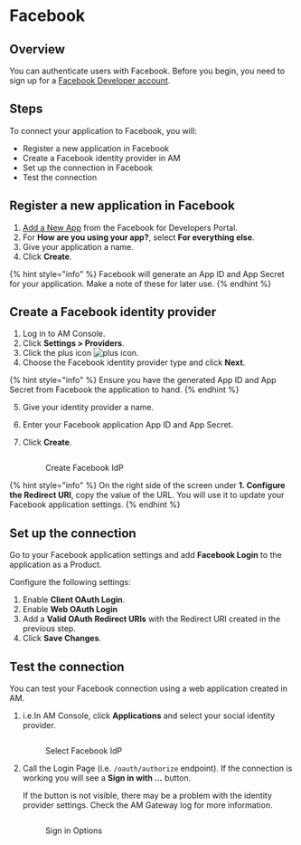 # Facebook

## Overview

You can authenticate users with Facebook. Before you begin, you need to sign up for a [Facebook Developer account](https://www.facebook.com/r.php?next=https%3A%2F%2Fdevelopers.facebook.com%2F\&locale=en\_US\&display=page).

## Steps

To connect your application to Facebook, you will:

* Register a new application in Facebook
* Create a Facebook identity provider in AM
* Set up the connection in Facebook
* Test the connection

## Register a new application in Facebook

1. [Add a New App](https://developers.facebook.com/apps/) from the Facebook for Developers Portal.
2. For **How are you using your app?**, select **For everything else**.
3. Give your application a name.
4. Click **Create**.

{% hint style="info" %}
Facebook will generate an App ID and App Secret for your application. Make a note of these for later use.
{% endhint %}

## Create a Facebook identity provider

1. Log in to AM Console.
2. Click **Settings > Providers**.
3. Click the plus icon ![plus icon](https://docs.gravitee.io/images/icons/plus-icon.png).
4. Choose the Facebook identity provider type and click **Next**.

{% hint style="info" %}
Ensure you have the generated App ID and App Secret from Facebook the application to hand.
{% endhint %}

5. Give your identity provider a name.
6. Enter your Facebook application App ID and App Secret.
7.  Click **Create**.



    <figure><img src="https://docs.gravitee.io/images/am/current/graviteeio-am-userguide-social-idp-facebook.png" alt=""><figcaption><p>Create Facebook IdP</p></figcaption></figure>

{% hint style="info" %}
On the right side of the screen under **1. Configure the Redirect URI**, copy the value of the URL. You will use it to update your Facebook application settings.
{% endhint %}

## Set up the connection

Go to your Facebook application settings and add **Facebook Login** to the application as a Product.

Configure the following settings:

1. Enable **Client OAuth Login**.
2. Enable **Web OAuth Login**
3. Add a **Valid OAuth Redirect URIs** with the Redirect URI created in the previous step.
4. Click **Save Changes**.

## Test the connection

You can test your Facebook connection using a web application created in AM.

1.  i.e.In AM Console, click **Applications** and select your social identity provider.



    <figure><img src="https://docs.gravitee.io/images/am/current/graviteeio-am-userguide-social-idp-list.png" alt=""><figcaption><p>Select Facebook IdP</p></figcaption></figure>
2.  Call the Login Page (i.e. `/oauth/authorize` endpoint). If the connection is working you will see a **Sign in with …​** button.

    If the button is not visible, there may be a problem with the identity provider settings. Check the AM Gateway log for more information.

    <figure><img src="https://docs.gravitee.io/images/am/current/graviteeio-am-userguide-social-idp-login.png" alt=""><figcaption><p>Sign in Options</p></figcaption></figure>
